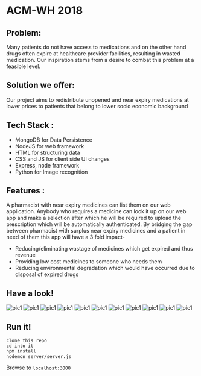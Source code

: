 # ACM-WH 2018
## Problem:
Many patients do not have access to medications and on the other hand drugs often expire at healthcare provider facilities, resulting in wasted medication. Our inspiration stems from a desire to combat this problem at a feasible level.

## Solution we offer:
Our project aims to redistribute unopened and near expiry medications at lower prices to patients that belong to lower socio economic background

## Tech Stack :
* MongoDB for Data Persistence
* NodeJS for web framework
* HTML for structuring data
* CSS and JS for client side UI changes
* Express, node framework
* Python for Image recognition

## Features :
A pharmacist with near expiry medicines can list them on our web application. Anybody who requires a medicine can look it up on our web app and make a selection after which he will be required to upload the prescription which will be automatically authenticated.
By bridging the gap between pharmacist with surplus near expiry medicines and a patient in need of them this app will have a 3 fold impact-
- Reducing/eliminating wastage of medicines which get expired and thus revenue
- Providing low cost medicines to someone who needs them
- Reducing environmental degradation which would have occurred due to disposal of expired drugs

## Have a look!
![pic1](pictures/Screenshot_(11).png)
![pic1](pictures/Screenshot_(12).png)
![pic1](pictures/Screenshot_(13).png)
![pic1](pictures/Screenshot_(14).png)
![pic1](pictures/Screenshot_(15).png)
![pic1](pictures/Screenshot_(16).png)
![pic1](pictures/Screenshot_(17).png)
![pic1](pictures/Screenshot_(18).png)
![pic1](pictures/Screenshot_(19).png)
![pic1](pictures/Screenshot_(20).png)
![pic1](pictures/Screenshot_(21).png)



## Run it!
```
clone this repo
cd into it
npm install 
nodemon server/server.js
```

Browse to ```localhost:3000```
